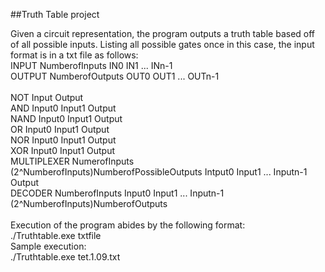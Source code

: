 ##Truth Table project

Given a circuit representation, the program outputs a truth table based off of all possible inputs. Listing all possible gates once in this case, the input format is in a txt file as follows:<br />
INPUT NumberofInputs IN0 IN1 ... INn-1<br />
OUTPUT NumberofOutputs  OUT0 OUT1 ... OUTn-1 <br />
<br />
NOT Input Output<br />
AND Input0 Input1 Output<br />
NAND Input0 Input1 Output<br />
OR Input0 Input1 Output<br />
NOR Input0 Input1 Output<br />
XOR Input0 Input1 Output<br />
MULTIPLEXER NumerofInputs (2^NumberofInputs)NumberofPossibleOutputs Intput0 Input1 ... Inputn-1 Output<br />
DECODER NumberofInputs Input0 Input1 ... Inputn-1 (2^NumberofInputs)NumberofOutputs<br /> <br />
Execution of the program abides by the following format:<br />
./Truthtable.exe txtfile<br />
Sample execution:<br />
./Truthtable.exe tet.1.09.txt<br />